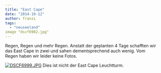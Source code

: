 ```yaml
---
title: "East Cape"
date: "2014-10-12"
author: franzi
tags: 
  - "neuseeland"
image "dscf6982.jpg"
---
```


Regen, Regen und mehr Regen. Anstatt der geplanten 4 Tage schafften wir das East Cape in zwei und sahen dementsprechend auch wenig. Vom Regen haben wir leider keine Fotos.

[![DSCF6999.JPG](images/dscf6999.jpg)](https://hafenstrand.wordpress.com/wp-content/uploads/2014/10/dscf6999.jpg) Dies ist nicht der East Cape Leuchtturm.
